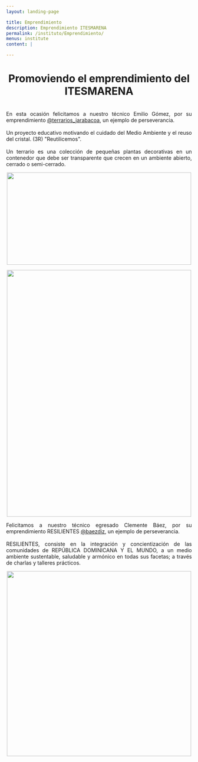 ```yaml
---
layout: landing-page

title: Emprendimiento
description: Emprendimiento ITESMARENA
permalink: /instituto/Emprendimiento/
menus: institute
content: |

---
```


<h1 style="text-align: center;"><span class="_aacl _aaco _aacu _aacx _aad7 _aade">Promoviendo el emprendimiento del ITESMARENA</span></h1>
<p style="text-align: justify;"><span class="_aacl _aaco _aacu _aacx _aad7 _aade"><br />En esta ocasi&oacute;n felicitamos a nuestro t&eacute;cnico Emilio G&oacute;mez, por su emprendimiento <a class="qi72231t nu7423ey n3hqoq4p r86q59rh b3qcqh3k fq87ekyn bdao358l fsf7x5fv rse6dlih s5oniofx m8h3af8h l7ghb35v kjdc1dyq kmwttqpk srn514ro oxkhqvkx rl78xhln nch0832m cr00lzj9 rn8ck1ys s3jn8y49 icdlwmnq notranslate _a6hd" href="https://www.instagram.com/terrarios_jarabacoa/" role="link" tabindex="0">@terrarios_jarabacoa</a>, un ejemplo de perseverancia.<br /><br />Un proyecto educativo motivando el cuidado del Medio Ambiente y el reuso del cristal. (3R) "Reutilicemos".<br /><br />Un terrario es una colecci&oacute;n de peque&ntilde;as plantas decorativas en un contenedor que debe ser transparente que crecen en un ambiente abierto, cerrado o semi-cerrado.</span></p>
<p style="text-align: center;"><span class="_aacl _aaco _aacu _aacx _aad7 _aade"><img src="https://res.cloudinary.com/duuonteo7/image/upload/v1662123272/Emprendimiento/1.jpg" alt="" width="500" height="250" /></span></p>
<p style="text-align: center;"><img src="https://res.cloudinary.com/duuonteo7/image/upload/v1662123272/Emprendimiento/3.jpg" alt="" width="500" height="668" /></p>
<p><span></span></p>
<p style="text-align: justify;"><span>Felicitamos a nuestro t&eacute;cnico egresado Clemente B&aacute;ez, por su emprendimiento RESILIENTES <a href="https://www.instagram.com/terrarios_jarabacoa/">@baezdiz</a>, un ejemplo de perseverancia.</span><br /><br /><span>RESILIENTES, consiste en la integraci&oacute;n y concientizaci&oacute;n de las comunidades de REP&Uacute;BLICA DOMINICANA Y EL MUNDO, a un medio ambiente sustentable, saludable y arm&oacute;nico en todas sus facetas; a trav&eacute;s de charlas y talleres pr&aacute;cticos.</span></p>
<p style="text-align: center;"><span><img src="https://res.cloudinary.com/duuonteo7/image/upload/v1662558661/Emprendimiento/WhatsApp_Image_2022-09-07_at_9.41.01_AM.jpg" alt="" width="500" height="501" /></span></p>
